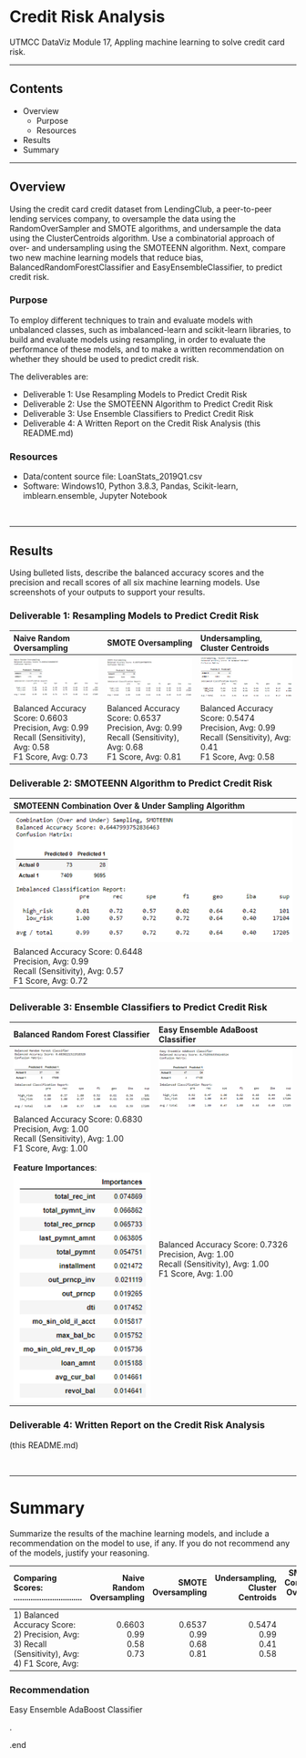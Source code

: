 # Credit Risk Analysis 
UTMCC DataViz Module 17,  Appling machine learning to solve credit card risk.

---

## Contents 
  * Overview
    - Purpose
    - Resources
  * Results
  * Summary
 
---  

## Overview 
  
  Using the credit card credit dataset from LendingClub, a peer-to-peer lending services company, to oversample the data using the RandomOverSampler and SMOTE algorithms, and undersample the data using the ClusterCentroids algorithm. Use a combinatorial approach of over- and undersampling using the SMOTEENN algorithm. Next, compare two new machine learning models that reduce bias, BalancedRandomForestClassifier and EasyEnsembleClassifier, to predict credit risk. 

   ### Purpose
   To employ different techniques to train and evaluate models with unbalanced classes, such as imbalanced-learn and scikit-learn libraries, to build and evaluate models using resampling, in order to evaluate the performance of these models, and to make a written recommendation on whether they should be used to predict credit risk.
  
   The deliverables are: 
   - Deliverable 1: Use Resampling Models to Predict Credit Risk
   - Deliverable 2: Use the SMOTEENN Algorithm to Predict Credit Risk
   - Deliverable 3: Use Ensemble Classifiers to Predict Credit Risk
   - Deliverable 4: A Written Report on the Credit Risk Analysis (this README.md)


   ### Resources
  * Data/content source file: LoanStats_2019Q1.csv
  * Software: Windows10, Python 3.8.3, Pandas, Scikit-learn, imblearn.ensemble, Jupyter Notebook 

<br>

--- 

## Results
 Using bulleted lists, describe the balanced accuracy scores and the precision and recall scores of all six machine learning models. Use screenshots of your outputs to support your results.

   ### Deliverable 1: Resampling Models to Predict Credit Risk

   | **Naive Random Oversampling** | **SMOTE Oversampling** | **Undersampling, Cluster Centroids** |  
   | :--- | :--- | :--- |  
   | ![random_over.png](https://github.com/larrydodson/Credit_Risk_Analysis/blob/main/random_over.png) | ![smote_over.png](https://github.com/larrydodson/Credit_Risk_Analysis/blob/main/smote_over.png) | ![cluster_centroids_under.png](https://github.com/larrydodson/Credit_Risk_Analysis/blob/main/cluster_centroids_under.png) | 
   | Balanced Accuracy Score: 0.6603<br>Precision, Avg: 0.99<br>Recall (Sensitivity), Avg: 0.58<br>F1 Score, Avg: 0.73 | Balanced Accuracy Score: 0.6537<br>Precision, Avg: 0.99<br>Recall (Sensitivity), Avg: 0.68<br>F1 Score, Avg: 0.81 | Balanced Accuracy Score: 0.5474<br>Precision, Avg: 0.99<br>Recall (Sensitivity), Avg: 0.41<br>F1 Score, Avg: 0.58 |  


   ### Deliverable 2: SMOTEENN Algorithm to Predict Credit Risk

   | **SMOTEENN Combination Over & Under Sampling Algorithm** |
   | :--- |
   | ![smoteenn_combo.png](https://github.com/larrydodson/Credit_Risk_Analysis/blob/main/smoteenn_combo.png) |
   | Balanced Accuracy Score: 0.6448<br>Precision, Avg: 0.99<br>Recall (Sensitivity), Avg: 0.57<br>F1 Score, Avg: 0.72 | 
   
   
   ### Deliverable 3: Ensemble Classifiers to Predict Credit Risk

   | **Balanced Random Forest Classifier** | **Easy Ensemble AdaBoost Classifier** | 
   | :--- | :--- | 
   | ![RandomForest_classifier.png](https://github.com/larrydodson/Credit_Risk_Analysis/blob/main/RandomForest_classifier.png) | ![Ensemble_adaboost_classifier.pn](https://github.com/larrydodson/Credit_Risk_Analysis/blob/main/Ensemble_adaboost_classifier.png) | 
   | Balanced Accuracy Score: 0.6830<br>Precision, Avg: 1.00<br>Recall (Sensitivity), Avg: 1.00<br>F1 Score, Avg: 1.00<br> <br> **Feature Importances**: ![RandomForest_importances.png](https://github.com/larrydodson/Credit_Risk_Analysis/blob/main/RandomForest_importances.png)  | Balanced Accuracy Score: 0.7326<br>Precision, Avg: 1.00<br>Recall (Sensitivity), Avg: 1.00<br>F1 Score, Avg: 1.00 | 
   
   
   
   ### Deliverable 4: Written Report on the Credit Risk Analysis 
   (this README.md)
   
<br>

---

# Summary
Summarize the results of the machine learning models, and include a recommendation on the model to use, if any. If you do not recommend any of the models, justify your reasoning.


| Comparing Scores:  ................................ | **Naive Random Oversampling** | **SMOTE Oversampling** | **Undersampling, Cluster Centroids** | **SMOTEENN Combination Over&Under Sampling** | **Balanced Random Forest Classifier** | **Easy Ensemble AdaBoost Classifier** | 
| :--- | ---: | ---: | ---: |  ---: | ---: | ---: | 
| 1) Balanced Accuracy Score:<br>2) Precision, Avg:<br>3) Recall (Sensitivity), Avg:<br>4) F1 Score, Avg: | 0.6603<br>0.99<br>0.58<br>0.73 | 0.6537<br>0.99<br>0.68<br>0.81 | 0.5474<br>0.99<br>0.41<br>0.58 | 0.6448<br>0.99<br>0.57<br>0.72 | 0.6830<br>1.00<br>1.00<br>1.00 | 0.7326<br>1.00<br>1.00<br>1.00 |



### Recommendation

   Easy Ensemble AdaBoost Classifier 



.

.end
